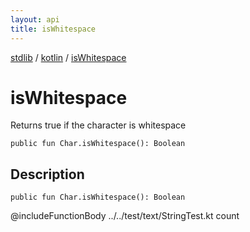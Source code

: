 ```yaml
---
layout: api
title: isWhitespace
---
```

[stdlib](../index.md) / [kotlin](index.md) / [isWhitespace](isWhitespace.md)

# isWhitespace
Returns true if the character is whitespace
```
public fun Char.isWhitespace(): Boolean
```
## Description
```
public fun Char.isWhitespace(): Boolean
```
@includeFunctionBody ../../test/text/StringTest.kt count

